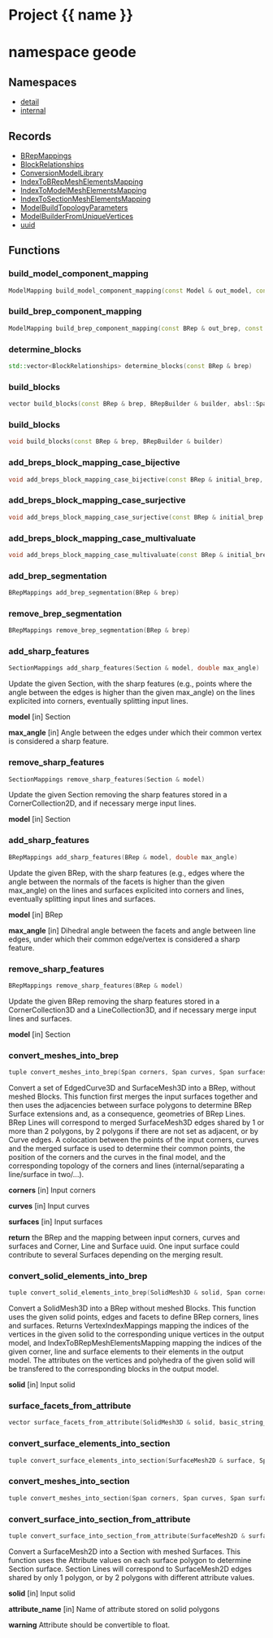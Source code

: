 <script setup>
import {useRoute} from 'vitepress'
const {path} = useRoute()
const tokens = path.split('/')
const words = tokens[2].split('-');
for (let i = 0; i < words.length; i++) {
    words[i] = words[i].charAt(0).toUpperCase() + words[i].slice(1);
    words[i] = words[i].replace('geode', 'Geode')
}
const name = words.join('-');
</script>
# Project {{ name }}

# namespace geode



## Namespaces

* [detail](detail/index.md)
* [internal](internal/index.md)


## Records

* [BRepMappings](BRepMappings.md)
* [BlockRelationships](BlockRelationships.md)
* [ConversionModelLibrary](ConversionModelLibrary.md)
* [IndexToBRepMeshElementsMapping](IndexToBRepMeshElementsMapping.md)
* [IndexToModelMeshElementsMapping](IndexToModelMeshElementsMapping.md)
* [IndexToSectionMeshElementsMapping](IndexToSectionMeshElementsMapping.md)
* [ModelBuildTopologyParameters](ModelBuildTopologyParameters.md)
* [ModelBuilderFromUniqueVertices](ModelBuilderFromUniqueVertices.md)
* [uuid](uuid.md)


## Functions

### build_model_component_mapping

```cpp
ModelMapping build_model_component_mapping(const Model & out_model, const ModelMeshesElementMapping & mesh_element_mappings)
```


### build_brep_component_mapping

```cpp
ModelMapping build_brep_component_mapping(const BRep & out_brep, const BRepMeshesElementMapping & mesh_element_mappings)
```


### determine_blocks

```cpp
std::vector<BlockRelationships> determine_blocks(const BRep & brep)
```


### build_blocks

```cpp
vector build_blocks(const BRep & brep, BRepBuilder & builder, absl::Span<const BlockRelationships> blocks_to_build)
```


### build_blocks

```cpp
void build_blocks(const BRep & brep, BRepBuilder & builder)
```


### add_breps_block_mapping_case_bijective

```cpp
void add_breps_block_mapping_case_bijective(const BRep & initial_brep, const BRep & output_brep, ModelGenericMapping & brep_mapping)
```


### add_breps_block_mapping_case_surjective

```cpp
void add_breps_block_mapping_case_surjective(const BRep & initial_brep, const BRep & output_brep, ModelGenericMapping & brep_mapping)
```


### add_breps_block_mapping_case_multivaluate

```cpp
void add_breps_block_mapping_case_multivaluate(const BRep & initial_brep, const BRep & output_brep, ModelGenericMapping & brep_mapping)
```


### add_brep_segmentation

```cpp
BRepMappings add_brep_segmentation(BRep & brep)
```


### remove_brep_segmentation

```cpp
BRepMappings remove_brep_segmentation(BRep & brep)
```


### add_sharp_features

```cpp
SectionMappings add_sharp_features(Section & model, double max_angle)
```


 Update the given Section, with the sharp features (e.g., points where the angle between the edges is higher than the given max_angle) on the lines explicited into corners, eventually splitting input lines.

**model** [in] Section

**max_angle** [in] Angle between the edges under which their common vertex is considered a sharp feature.

### remove_sharp_features

```cpp
SectionMappings remove_sharp_features(Section & model)
```


 Update the given Section removing the sharp features stored in a CornerCollection2D, and if necessary merge input lines.

**model** [in] Section

### add_sharp_features

```cpp
BRepMappings add_sharp_features(BRep & model, double max_angle)
```


 Update the given BRep, with the sharp features (e.g., edges where the angle between the normals of the facets is higher than the given max_angle) on the lines and surfaces explicited into corners and lines, eventually splitting input lines and surfaces.

**model** [in] BRep

**max_angle** [in] Dihedral angle between the facets and angle between line edges, under which their common edge/vertex is considered a sharp feature.

### remove_sharp_features

```cpp
BRepMappings remove_sharp_features(BRep & model)
```


 Update the given BRep removing the sharp features stored in a CornerCollection3D and a LineCollection3D, and if necessary merge input lines and surfaces.

**model** [in] Section

### convert_meshes_into_brep

```cpp
tuple convert_meshes_into_brep(Span corners, Span curves, Span surfaces)
```


 Convert a set of EdgedCurve3D and SurfaceMesh3D into a BRep, without meshed Blocks. This function first merges the input surfaces together and then uses the adjacencies between surface polygons to determine BRep Surface extensions and, as a consequence, geometries of BRep Lines. BRep Lines will correspond to merged SurfaceMesh3D edges shared by 1 or more than 2 polygons, by 2 polygons if there are not set as adjacent, or by Curve edges. A colocation between the points of the input corners, curves and the merged surface is used to determine their common points, the position of the corners and the curves in the final model, and the corresponding topology of the corners and lines (internal/separating a line/surface in two/...).

**corners** [in] Input corners

**curves** [in] Input curves

**surfaces** [in] Input surfaces

**return** the BRep and the mapping between input corners, curves and surfaces and Corner, Line and Surface uuid. One input surface could contribute to several Surfaces depending on the merging result.

### convert_solid_elements_into_brep

```cpp
tuple convert_solid_elements_into_brep(SolidMesh3D & solid, Span corner_vertices, Span line_edges, Span surface_facets)
```


 Convert a SolidMesh3D into a BRep without meshed Blocks. This function uses the given solid points, edges and facets to define BRep corners, lines and surfaces. Returns VertexIndexMappings mapping the indices of the vertices in the given solid to the corresponding unique vertices in the output model, and IndexToBRepMeshElementsMapping mapping the indices of the given corner, line and surface elements to their elements in the output model. The attributes on the vertices and polyhedra of the given solid will be transfered to the corresponding blocks in the output model.

**solid** [in] Input solid

### surface_facets_from_attribute

```cpp
vector surface_facets_from_attribute(SolidMesh3D & solid, basic_string_view attribute_name)
```


### convert_surface_elements_into_section

```cpp
tuple convert_surface_elements_into_section(SurfaceMesh2D & surface, Span corner_vertices, Span line_edges)
```


### convert_meshes_into_section

```cpp
tuple convert_meshes_into_section(Span corners, Span curves, Span surfaces)
```


### convert_surface_into_section_from_attribute

```cpp
tuple convert_surface_into_section_from_attribute(SurfaceMesh2D & surface, basic_string_view attribute_name)
```


 Convert a SurfaceMesh2D into a Section with meshed Surfaces. This function uses the Attribute values on each surface polygon to determine Section surface. Section Lines will correspond to SurfaceMesh2D edges shared by only 1 polygon, or by 2 polygons with different attribute values.

**solid** [in] Input solid

**attribute_name** [in] Name of attribute stored on solid polygons

**warning** Attribute should be convertible to float.



